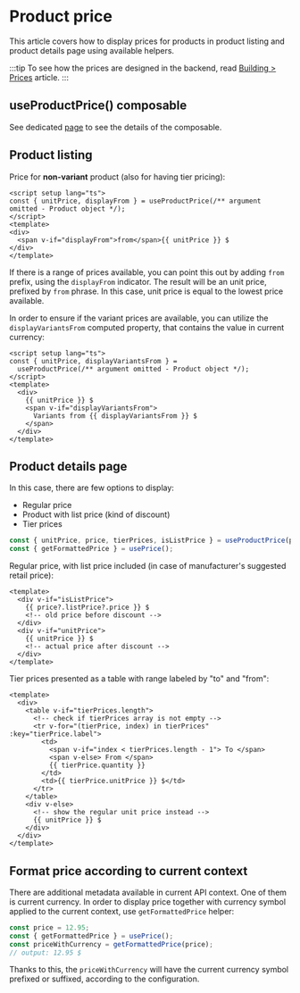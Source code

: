 # Product price

This article covers how to display prices for products in product listing and product details page using available helpers.

:::tip
To see how the prices are designed in the backend, read [Building > Prices](../getting-started/prices.md) article.
:::




## useProductPrice() composable

See dedicated [page](../packages/composables/useProductPrice.md) to see the details of the composable.

## Product listing

Price for **non-variant** product (also for having tier pricing):

```vue{6}
<script setup lang="ts">
const { unitPrice, displayFrom } = useProductPrice(/** argument omitted - Product object */);
</script>
<template>
<div>
  <span v-if="displayFrom">from</span>{{ unitPrice }} $
</div>
</template>
```

If there is a range of prices available, you can point this out by adding `from` prefix, using the `displayFrom` indicator. The result will be an unit price, prefixed by `from` phrase. In this case, unit price is equal to the lowest price available.

In order to ensure if the variant prices are available, you can utilize the `displayVariantsFrom` computed property, that contains the value in current currency:

```vue
<script setup lang="ts">
const { unitPrice, displayVariantsFrom } =
  useProductPrice(/** argument omitted - Product object */);
</script>
<template>
  <div>
    {{ unitPrice }} $
    <span v-if="displayVariantsFrom">
      Variants from {{ displayVariantsFrom }} $
    </span>
  </div>
</template>
```

## Product details page

In this case, there are few options to display:

- Regular price
- Product with list price (kind of discount)
- Tier prices

```ts
const { unitPrice, price, tierPrices, isListPrice } = useProductPrice(product);
const { getFormattedPrice } = usePrice();
```

Regular price, with list price included (in case of manufacturer's suggested retail price):

```vue
<template>
  <div v-if="isListPrice">
    {{ price?.listPrice?.price }} $
    <!-- old price before discount -->
  </div>
  <div v-if="unitPrice">
    {{ unitPrice }} $
    <!-- actual price after discount -->
  </div>
</template>
```

Tier prices presented as a table with range labeled by "to" and "from":

```vue
<template>
  <div>
    <table v-if="tierPrices.length">
      <!-- check if tierPrices array is not empty -->
      <tr v-for="(tierPrice, index) in tierPrices" :key="tierPrice.label">
        <td>
          <span v-if="index < tierPrices.length - 1"> To </span>
          <span v-else> From </span>
          {{ tierPrice.quantity }}
        </td>
        <td>{{ tierPrice.unitPrice }} $</td>
      </tr>
    </table>
    <div v-else>
      <!-- show the regular unit price instead -->
      {{ unitPrice }} $
    </div>
  </div>
</template>
```

## Format price according to current context

There are additional metadata available in current API context. One of them is current currency. In order to display price together with currency symbol applied to the current context, use `getFormattedPrice` helper:

```ts
const price = 12.95;
const { getFormattedPrice } = usePrice();
const priceWithCurrency = getFormattedPrice(price);
// output: 12.95 $
```

Thanks to this, the `priceWithCurrency` will have the current currency symbol prefixed or suffixed, according to the configuration.
